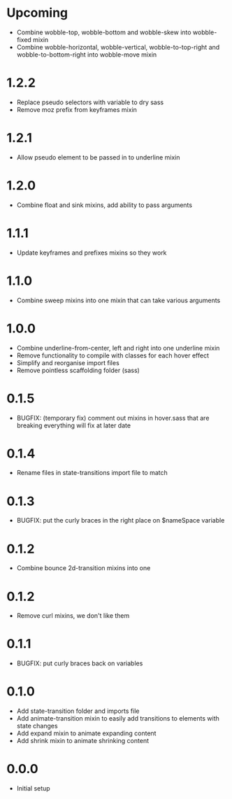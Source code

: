 # Upcoming

* Combine wobble-top, wobble-bottom and wobble-skew into wobble-fixed mixin
* Combine wobble-horizontal, wobble-vertical, wobble-to-top-right and wobble-to-bottom-right into wobble-move mixin

# 1.2.2

* Replace pseudo selectors with variable to dry sass
* Remove moz prefix from keyframes mixin

# 1.2.1

* Allow pseudo element to be passed in to underline mixin

# 1.2.0

* Combine float and sink mixins, add ability to pass arguments

# 1.1.1

* Update keyframes and prefixes mixins so they work

# 1.1.0

* Combine sweep mixins into one mixin that can take various arguments

# 1.0.0

* Combine underline-from-center, left and right into one underline mixin
* Remove functionality to compile with classes for each hover effect
* Simplify and reorganise import files
* Remove pointless scaffolding folder (sass)

# 0.1.5

* BUGFIX: (temporary fix) comment out mixins in hover.sass that are breaking everything will fix at later date

# 0.1.4

* Rename files in state-transitions import file to match

# 0.1.3

* BUGFIX: put the curly braces in the right place on $nameSpace variable

# 0.1.2

* Combine bounce 2d-transition mixins into one

# 0.1.2

* Remove curl mixins, we don't like them

# 0.1.1

* BUGFIX: put curly braces back on variables

# 0.1.0

* Add state-transition folder and imports file
* Add animate-transition mixin to easily add transitions to elements with state changes
* Add expand mixin to animate expanding content
* Add shrink mixin to animate shrinking content

# 0.0.0

* Initial setup
